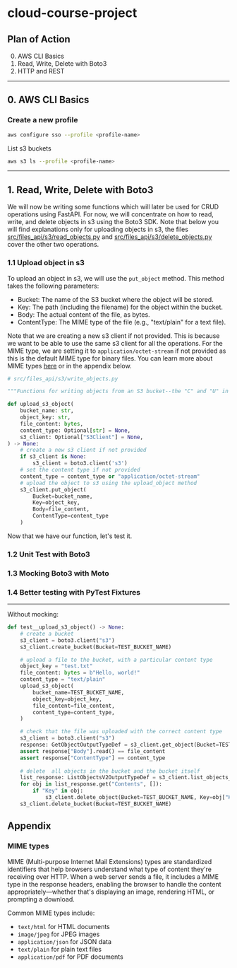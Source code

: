 # cloud-course-project


## Plan of Action
0. AWS CLI Basics
1. Read, Write, Delete with Boto3
2. HTTP and REST


-----------------------------------

## 0. AWS CLI Basics


### Create a new profile

```bash
aws configure sso --profile <profile-name>
```

List s3 buckets

```bash
aws s3 ls --profile <profile-name>
```

--------------------------------------

## 1. Read, Write, Delete with Boto3
We will now be writing some functions which will later be used for CRUD operations using FastAPI. For now, we will
concentrate on how to read, write, and delete objects in s3 using the Boto3 SDK. Note that below you will find 
explanations only for uploading objects in s3, the files [src/files_api/s3/read_objects.py](src/files_api/s3/read_objects.py) and [src/files_api/s3/delete_objects.py](src/files_api/s3/delete_objects.py) cover the other two operations.

### 1.1 Upload object in s3
To upload an object in s3, we will use the `put_object` method. This method takes the following parameters:
- Bucket: The name of the S3 bucket where the object will be stored.
- Key: The path (including the filename) for the object within the bucket.
- Body: The actual content of the file, as bytes.
- ContentType: The MIME type of the file (e.g., "text/plain" for a text file).

Note that we are creating a new s3 client if not provided. This is because we want to be able to use the same s3 client for all the operations. For the MIME type, we are setting it to `application/octet-stream` if not provided as this is the default MIME type for binary files. You can learn more about MIME types [here](https://developer.mozilla.org/en-US/docs/Web/HTTP/Guides/MIME_types/Common_types) or in the appendix below.

```python
# src/files_api/s3/write_objects.py

"""Functions for writing objects from an S3 bucket--the "C" and "U" in CRUD."""

def upload_s3_object(
    bucket_name: str,
    object_key: str,
    file_content: bytes,
    content_type: Optional[str] = None,
    s3_client: Optional["S3Client"] = None,
) -> None:
    # create a new s3 client if not provided
    if s3_client is None:
        s3_client = boto3.client('s3')
    # set the content type if not provided
    content_type = content_type or "application/octet-stream"
    # upload the object to s3 using the upload_object method
    s3_client.put_object(
        Bucket=bucket_name,
        Key=object_key,
        Body=file_content,
        ContentType=content_type
    )
```

Now that we have our function, let's test it.


### 1.2 Unit Test with Boto3


### 1.3 Mocking Boto3 with Moto


### 1.4 Better testing with PyTest Fixtures




-------------------------------------------













Without mocking:

```python
def test__upload_s3_object() -> None:
    # create a bucket
    s3_client = boto3.client("s3")
    s3_client.create_bucket(Bucket=TEST_BUCKET_NAME)

    # upload a file to the bucket, with a particular content type
    object_key = "test.txt"
    file_content: bytes = b"Hello, world!"
    content_type = "text/plain"
    upload_s3_object(
        bucket_name=TEST_BUCKET_NAME,
        object_key=object_key,
        file_content=file_content,
        content_type=content_type,
    )

    # check that the file was uploaded with the correct content type
    s3_client = boto3.client("s3")
    response: GetObjectOutputTypeDef = s3_client.get_object(Bucket=TEST_BUCKET_NAME, Key=object_key)
    assert response["Body"].read() == file_content
    assert response["ContentType"] == content_type
    
    # delete  all objects in the bucket and the bucket itself
    list_response: ListObjectsV2OutputTypeDef = s3_client.list_objects_v2(Bucket=TEST_BUCKET_NAME)
    for obj in list_response.get("Contents", []):
        if "Key" in obj:
            s3_client.delete_object(Bucket=TEST_BUCKET_NAME, Key=obj["Key"])
    s3_client.delete_bucket(Bucket=TEST_BUCKET_NAME)
```


## Appendix

### MIME types

MIME (Multi-purpose Internet Mail Extensions) types are standardized identifiers that help browsers understand what type of content they're receiving over HTTP. When a web server sends a file, it includes a MIME type in the response headers, enabling the browser to handle the content appropriately—whether that's displaying an image, rendering HTML, or prompting a download.

Common MIME types include:
- `text/html` for HTML documents
- `image/jpeg` for JPEG images  
- `application/json` for JSON data
- `text/plain` for plain text files
- `application/pdf` for PDF documents
